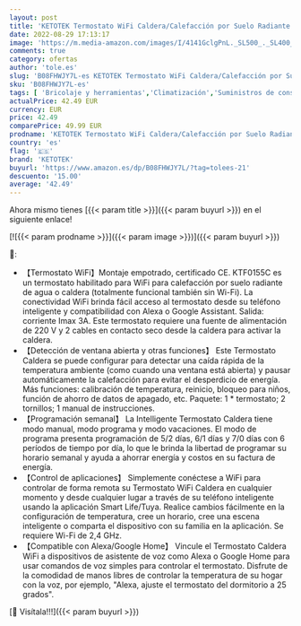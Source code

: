 ```yaml
---
layout: post
title: 'KETOTEK Termostato WiFi Caldera/Calefacción por Suelo Radiante de Agua 3A Alexa/Google Home Compatibile 220V  Intelligente Termostato Ambiente Programmabile con Controllo Smart Life/Tuya App'
date: 2022-08-29 17:13:17
image: 'https://m.media-amazon.com/images/I/4141GclgPnL._SL500_._SL400_.jpg'
comments: true
category: ofertas
author: 'tole.es'
slug: 'B08FHWJY7L-es KETOTEK Termostato WiFi Caldera/Calefacción por Suelo...'
sku: 'B08FHWJY7L-es'
tags: [ 'Bricolaje y herramientas','Climatización','Suministros de construcción','Termostatos','Termostatos y accesorios','google','home','ketotek','🇪🇸', ]
actualPrice: 42.49 EUR
currency: EUR
price: 42.49
comparePrice: 49.99 EUR
prodname: 'KETOTEK Termostato WiFi Caldera/Calefacción por Suelo Radiante de Agua 3A Alexa/Google Home Compatibile 220V  Intelligente Termostato Ambiente Programmabile con Controllo Smart Life/Tuya App'
country: 'es'
flag: '🇪🇸'
brand: 'KETOTEK'
buyurl: 'https://www.amazon.es/dp/B08FHWJY7L/?tag=tolees-21'
descuento: '15.00'
average: '42.49'
---
```


Ahora mismo tienes [{{< param title >}}]({{< param buyurl >}}) en el siguiente enlace!

[![{{< param prodname >}}]({{< param image >}})]({{< param buyurl >}})

🔎:

- 【Termostato WiFi】Montaje empotrado, certificado CE. KTF0155C es un termostato habilitado para WiFi para calefacción por suelo radiante de agua o caldera (totalmente funcional también sin Wi-Fi). La conectividad WiFi brinda fácil acceso al termostato desde su teléfono inteligente y compatibilidad con Alexa o Google Assistant. Salida: corriente Imax 3A. Este termostato requiere una fuente de alimentación de 220 V y 2 cables en contacto seco desde la caldera para activar la caldera.
- 【Detección de ventana abierta y otras funciones】 Este Termostato Caldera se puede configurar para detectar una caída rápida de la temperatura ambiente (como cuando una ventana está abierta) y pausar automáticamente la calefacción para evitar el desperdicio de energía. Más funciones: calibración de temperatura, reinicio, bloqueo para niños, función de ahorro de datos de apagado, etc. Paquete: 1 * termostato; 2 tornillos; 1 manual de instrucciones.
- 【Programación semanal】 La Intelligente Termostato Caldera tiene modo manual, modo programa y modo vacaciones. El modo de programa presenta programación de 5/2 días, 6/1 días y 7/0 días con 6 períodos de tiempo por día, lo que le brinda la libertad de programar su horario semanal y ayuda a ahorrar energía y costos en su factura de energía.
- 【Control de aplicaciones】 Simplemente conéctese a WiFi para controlar de forma remota su Termostato WiFi Caldera en cualquier momento y desde cualquier lugar a través de su teléfono inteligente usando la aplicación Smart Life/Tuya. Realice cambios fácilmente en la configuración de temperatura, cree un horario, cree una escena inteligente o comparta el dispositivo con su familia en la aplicación. Se requiere Wi-Fi de 2,4 GHz.
- 【Compatible con Alexa/Google Home】 Vincule el Termostato Caldera WiFi a dispositivos de asistente de voz como Alexa o Google Home para usar comandos de voz simples para controlar el termostato. Disfrute de la comodidad de manos libres de controlar la temperatura de su hogar con la voz, por ejemplo, "Alexa, ajuste el termostato del dormitorio a 25 grados".

[🛒 Visítala!!!]({{< param buyurl >}})
